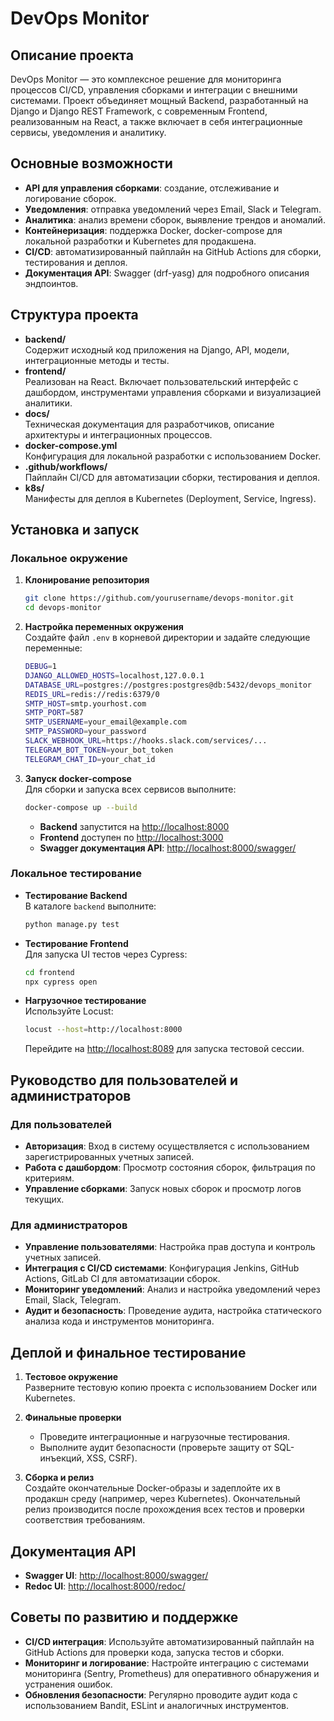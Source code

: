 # DevOps Monitor

## Описание проекта
DevOps Monitor — это комплексное решение для мониторинга процессов CI/CD, управления сборками и интеграции с внешними системами. Проект объединяет мощный Backend, разработанный на Django и Django REST Framework, с современным Frontend, реализованным на React, а также включает в себя интеграционные сервисы, уведомления и аналитику.

## Основные возможности
- **API для управления сборками**: создание, отслеживание и логирование сборок.
- **Уведомления**: отправка уведомлений через Email, Slack и Telegram.
- **Аналитика**: анализ времени сборок, выявление трендов и аномалий.
- **Контейнеризация**: поддержка Docker, docker-compose для локальной разработки и Kubernetes для продакшена.
- **CI/CD**: автоматизированный пайплайн на GitHub Actions для сборки, тестирования и деплоя.
- **Документация API**: Swagger (drf-yasg) для подробного описания эндпоинтов.

## Структура проекта
- **backend/**  
  Содержит исходный код приложения на Django, API, модели, интеграционные методы и тесты.
- **frontend/**  
  Реализован на React. Включает пользовательский интерфейс с дашбордом, инструментами управления сборками и визуализацией аналитики.
- **docs/**  
  Техническая документация для разработчиков, описание архитектуры и интеграционных процессов.
- **docker-compose.yml**  
  Конфигурация для локальной разработки с использованием Docker.
- **.github/workflows/**  
  Пайплайн CI/CD для автоматизации сборки, тестирования и деплоя.
- **k8s/**  
  Манифесты для деплоя в Kubernetes (Deployment, Service, Ingress).

## Установка и запуск

### Локальное окружение
1. **Клонирование репозитория**
   ```bash
   git clone https://github.com/yourusername/devops-monitor.git
   cd devops-monitor
   ```

2. **Настройка переменных окружения**  
   Создайте файл `.env` в корневой директории и задайте следующие переменные:
   ```bash
   DEBUG=1
   DJANGO_ALLOWED_HOSTS=localhost,127.0.0.1
   DATABASE_URL=postgres://postgres:postgres@db:5432/devops_monitor
   REDIS_URL=redis://redis:6379/0
   SMTP_HOST=smtp.yourhost.com
   SMTP_PORT=587
   SMTP_USERNAME=your_email@example.com
   SMTP_PASSWORD=your_password
   SLACK_WEBHOOK_URL=https://hooks.slack.com/services/...
   TELEGRAM_BOT_TOKEN=your_bot_token
   TELEGRAM_CHAT_ID=your_chat_id
   ```

3. **Запуск docker-compose**  
   Для сборки и запуска всех сервисов выполните:
   ```bash
   docker-compose up --build
   ```
   - **Backend** запустится на [http://localhost:8000](http://localhost:8000)
   - **Frontend** доступен по [http://localhost:3000](http://localhost:3000)
   - **Swagger документация API**: [http://localhost:8000/swagger/](http://localhost:8000/swagger/)

### Локальное тестирование
- **Тестирование Backend**  
  В каталоге `backend` выполните:
  ```bash
  python manage.py test
  ```

- **Тестирование Frontend**  
  Для запуска UI тестов через Cypress:
  ```bash
  cd frontend
  npx cypress open
  ```

- **Нагрузочное тестирование**  
  Используйте Locust:
  ```bash
  locust --host=http://localhost:8000
  ```
  Перейдите на [http://localhost:8089](http://localhost:8089) для запуска тестовой сессии.

## Руководство для пользователей и администраторов

### Для пользователей
- **Авторизация**: Вход в систему осуществляется с использованием зарегистрированных учетных записей.
- **Работа с дашбордом**: Просмотр состояния сборок, фильтрация по критериям.
- **Управление сборками**: Запуск новых сборок и просмотр логов текущих.

### Для администраторов
- **Управление пользователями**: Настройка прав доступа и контроль учетных записей.
- **Интеграция с CI/CD системами**: Конфигурация Jenkins, GitHub Actions, GitLab CI для автоматизации сборок.
- **Мониторинг уведомлений**: Анализ и настройка уведомлений через Email, Slack, Telegram.
- **Аудит и безопасность**: Проведение аудита, настройка статического анализа кода и инструментов мониторинга.

## Деплой и финальное тестирование
1. **Тестовое окружение**  
   Разверните тестовую копию проекта с использованием Docker или Kubernetes.

2. **Финальные проверки**  
   - Проведите интеграционные и нагрузочные тестирования.
   - Выполните аудит безопасности (проверьте защиту от SQL-инъекций, XSS, CSRF).

3. **Сборка и релиз**  
   Создайте окончательные Docker-образы и задеплойте их в продакшн среду (например, через Kubernetes). Окончательный релиз производится после прохождения всех тестов и проверки соответствия требованиям.

## Документация API
- **Swagger UI**: [http://localhost:8000/swagger/](http://localhost:8000/swagger/)
- **Redoc UI**: [http://localhost:8000/redoc/](http://localhost:8000/redoc/)

## Советы по развитию и поддержке
- **CI/CD интеграция**: Используйте автоматизированный пайплайн на GitHub Actions для проверки кода, запуска тестов и сборки.
- **Мониторинг и логирование**: Настройте интеграцию с системами мониторинга (Sentry, Prometheus) для оперативного обнаружения и устранения ошибок.
- **Обновления безопасности**: Регулярно проводите аудит кода с использованием Bandit, ESLint и аналогичных инструментов.
